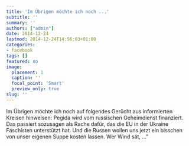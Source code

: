 ```yaml
---
title: 'Im Übrigen möchte ich noch ...'
subtitle: ''
summary: ''
authors: ["admin"]
date: 2014-12-24
lastmod: 2014-12-24T14:56:03+01:00
categories:
- facebook
tags: []
featured: no
image:
  placement: 1
  caption: ''
  focal_point: 'Smart'
  preview_only: true
slug: ''
---
```

Im Übrigen möchte ich noch auf folgendes Gerücht aus informierten Kreisen hinweisen: Pegida wird vom russischen Geheimdienst finanziert. Das passiert sozusagen als Rache dafür, das die EU in der Ukraine Faschisten unterstützt hat. Und die Russen wollen uns jetzt ein bisschen von unser eigenen Suppe kosten lassen. Wer Wind sät, ..."

